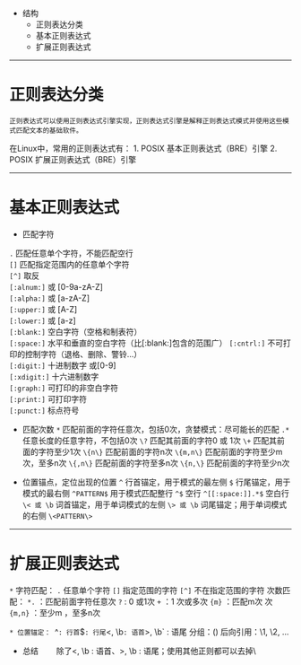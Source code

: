* 结构
    * 正则表达分类
    * 基本正则表达式
    * 扩展正则表达式

---
# 正则表达分类
    正则表达式可以使用正则表达式引擎实现，正则表达式引擎是解释正则表达式模式并使用这些模式匹配文本的基础软件。
在Linux中，常用的正则表达式有：
    1. POSIX 基本正则表达式（BRE）引擎
    2. POSIX 扩展正则表达式（BRE）引擎

---
# 基本正则表达式
* 匹配字符

`.`          匹配任意单个字符，不能匹配空行                 
`[]`         匹配指定范围内的任意单个字符                   
`[^]`        取反                                           
`[:alnum:]`  或 [0-9a-zA-Z]                                 
`[:alpha:]`  或 [a-zA-Z]                                    
`[:upper:]`  或 [A-Z]                                       
`[:lower:]`  或 [a-z]                                       
`[:blank:]`  空白字符（空格和制表符）                       
`[:space:]`  水平和垂直的空白字符（比[:blank:]包含的范围广）
`[:cntrl:]`  不可打印的控制字符（退格、删除、警铃...）      
`[:digit:]`  十进制数字 或[0-9]                             
`[:xdigit:]` 十六进制数字                                   
`[:graph:]`  可打印的非空白字符                             
`[:print:]`  可打印字符                                     
`[:punct:]`  标点符号                                       

* 匹配次数
`*`  匹配前面的字符任意次，包括0次，贪婪模式：尽可能长的匹配
`.*`  任意长度的任意字符，不包括0次
`\?`  匹配其前面的字符0 或 1次
`\+` 匹配其前面的字符至少1次
`\{n\}`  匹配前面的字符n次
`\{m,n\}`  匹配前面的字符至少m 次，至多n次
`\{,n\}`  匹配前面的字符至多n次
`\{n,\}`  匹配前面的字符至少n次

* 位置锚点，定位出现的位置
`^`                 行首锚定，用于模式的最左侧
`$`                 行尾锚定，用于模式的最右侧
`^PATTERN$`         用于模式匹配整行
`^$`                空行
`^[[:space:]].*$`   空白行
`\< 或 \b`          词首锚定，用于单词模式的左侧
`\> 或 \b`          词尾锚定；用于单词模式的右侧
`\<PATTERN\>`

---
# 扩展正则表达式

`*`     字符匹配：
`.`  任意单个字符
`[]`  指定范围的字符
`[^]` 不在指定范围的字符
次数匹配：
`*.` ：匹配前面字符任意次
`?`  : 0 或1次
`+` ：1 次或多次
`{m}` ：匹配m次 次
`{m,n}` ：至少m ，至多n次

`* 位置锚定：
`^` : 行首
`$` : 行尾
`\<, \b` : 语首
`\>, \b` : 语尾
分组：()
后向引用：\1, \2, ...

* 总结
　　除了\<, \b : 语首、\>, \b : 语尾；使用其他正则都可以去掉\
